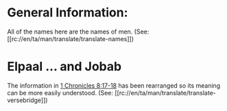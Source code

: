 # General Information:

All of the names here are the names of men. (See: [[rc://en/ta/man/translate/translate-names]])

# Elpaal ... and Jobab

The information in [1 Chronicles 8:17-18](./14.md) has been rearranged so its meaning can be more easily understood. (See: [[rc://en/ta/man/translate/translate-versebridge]])